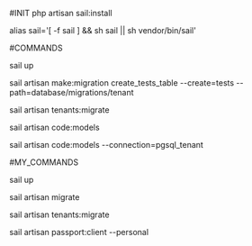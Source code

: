 #INIT
php artisan sail:install

alias sail='[ -f sail ] && sh sail || sh vendor/bin/sail'

#COMMANDS

sail up

sail artisan make:migration create_tests_table --create=tests --path=database/migrations/tenant

sail artisan tenants:migrate 

sail artisan code:models

sail artisan code:models --connection=pgsql_tenant


#MY_COMMANDS

sail up

sail artisan migrate

sail artisan tenants:migrate

sail artisan passport:client --personal




